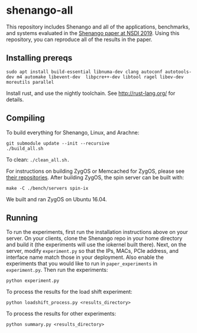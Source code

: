 # shenango-all

This repository includes Shenango and all of the applications,
benchmarks, and systems evaluated in the [Shenango paper at NSDI
2019](https://www.usenix.org/system/files/nsdi19-ousterhout.pdf).
Using this repository, you can reproduce all of the results in the
paper.

## Installing prereqs
```
sudo apt install build-essential libnuma-dev clang autoconf autotools-dev m4 automake libevent-dev  libpcre++-dev libtool ragel libev-dev moreutils parallel
```
Install rust, and use the nightly toolchain. See http://rust-lang.org/ for details.


## Compiling
To build everything for Shenango, Linux, and Arachne:
```
git submodule update --init --recursive
./build_all.sh
```
To clean: `./clean_all.sh.`

For instructions on building ZygOS or Memcached for ZygOS, please see
[their repositories](https://github.com/ix-project). After building
ZygOS, the spin server can be built with:
```
make -C ./bench/servers spin-ix
```
We built and ran ZygOS on Ubuntu 16.04.


## Running

To run the experiments, first run the installation instructions above
on your server. On your clients, clone the Shenango repo in your home
directory and build it (the experiments will use the iokernel built
there). Next, on the server, modify `experiment.py` so that the IPs,
MACs, PCIe address, and interface name match those in your
deployment. Also enable the experiments that you would like to run in
`paper_experiments` in `experiment.py`. Then run the experiments:
```
python experiment.py
```
To process the results for the load shift experiment:
```
python loadshift_process.py <results_directory>
```
To process the results for other experiments:
```
python summary.py <results_directory>
```
